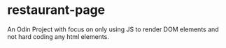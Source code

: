 # restaurant-page
An Odin Project with focus on only using JS to render DOM elements and not hard coding any html elements.
